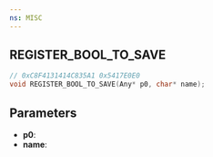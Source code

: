 ```yaml
---
ns: MISC
---
```

## REGISTER_BOOL_TO_SAVE

```c
// 0xC8F4131414C835A1 0x5417E0E0
void REGISTER_BOOL_TO_SAVE(Any* p0, char* name);
```


## Parameters
* **p0**: 
* **name**: 

